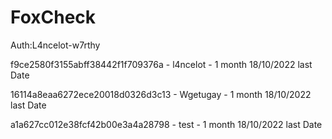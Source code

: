 # FoxCheck

Auth:L4ncelot-w7rthy

f9ce2580f3155abff38442f1f709376a - l4ncelot -  1 month 18/10/2022 last Date

16114a8eaa6272ece20018d0326d3c13 - Wgetugay -  1 month 18/10/2022 last Date

a1a627cc012e38fcf42b00e3a4a28798 - test - 1 month 18/10/2022 last Date
